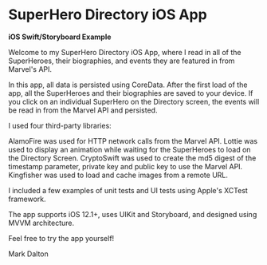 # SuperHero Directory iOS App
**iOS Swift/Storyboard Example**

Welcome to my SuperHero Directory iOS App, where I read in all of the SuperHeroes, their biographies, and events they are featured in from Marvel's API.

In this app, all data is persisted using CoreData. After the first load of the app, all the SuperHeroes and their biographies are saved to your device. If you click on an individual SuperHero on the Directory screen, the events will be read in from the Marvel API and persisted.

I used four third-party libraries:

AlamoFire was used for HTTP network calls from the Marvel API.
Lottie was used to display an animation while waiting for the SuperHeroes to load on the Directory Screen.
CryptoSwift was used to create the md5 digest of the timestamp parameter, private key and public key to use the Marvel API.
Kingfisher was used to load and cache images from a remote URL.

I included a few examples of unit tests and UI tests using Apple's XCTest framework.

The app supports iOS 12.1+, uses UIKit and Storyboard, and designed using MVVM architecture.

Feel free to try the app yourself!

Mark Dalton
